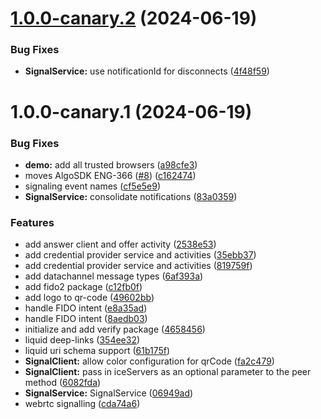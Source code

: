# [1.0.0-canary.2](https://github.com/algorandfoundation/liquid-auth-android/compare/v1.0.0-canary.1...v1.0.0-canary.2) (2024-06-19)


### Bug Fixes

* **SignalService:** use notificationId for disconnects ([4f48f59](https://github.com/algorandfoundation/liquid-auth-android/commit/4f48f59fa5dc09d317b397f93029cf7c48c0f98c))

# 1.0.0-canary.1 (2024-06-19)


### Bug Fixes

* **demo:** add all trusted browsers ([a98cfe3](https://github.com/algorandfoundation/liquid-auth-android/commit/a98cfe308b52fec26ea172ec9d3f376c43e0cb58))
* moves AlgoSDK ENG-366 ([#8](https://github.com/algorandfoundation/liquid-auth-android/issues/8)) ([c162474](https://github.com/algorandfoundation/liquid-auth-android/commit/c1624741378c694f5ac82d295731f31f8f7f37b1))
* signaling event names ([cf5e5e9](https://github.com/algorandfoundation/liquid-auth-android/commit/cf5e5e90271d9a6385e6a0ea75cbf04faa33d015))
* **SignalService:** consolidate notifications ([83a0359](https://github.com/algorandfoundation/liquid-auth-android/commit/83a0359c9c392be36cf07dc2d640675ca09d5c1b))


### Features

* add answer client and offer activity ([2538e53](https://github.com/algorandfoundation/liquid-auth-android/commit/2538e53ed5065e4341fc1d0c074f42cc223c6c88))
* add credential provider service and activities ([35ebb37](https://github.com/algorandfoundation/liquid-auth-android/commit/35ebb37a1a3d03b155aa422631e15bb372c972d6))
* add credential provider service and activities ([819759f](https://github.com/algorandfoundation/liquid-auth-android/commit/819759f6987a907e4281736781bf24b6ee1d3eab))
* add datachannel message types ([6af393a](https://github.com/algorandfoundation/liquid-auth-android/commit/6af393a0a69dfc55c1dde2b45425c80482cb8f0f))
* add fido2 package ([c12fb0f](https://github.com/algorandfoundation/liquid-auth-android/commit/c12fb0f88fe7a2deff9aa2f712b0573119185b62))
* add logo to qr-code ([49602bb](https://github.com/algorandfoundation/liquid-auth-android/commit/49602bb57bde71e3242277b75806b8f72f2e7267))
* handle FIDO intent ([e8a35ad](https://github.com/algorandfoundation/liquid-auth-android/commit/e8a35adcabec7b2f522fea75fba9fe19e9151522))
* handle FIDO intent ([8aedb03](https://github.com/algorandfoundation/liquid-auth-android/commit/8aedb03a3c258f9d429dffbd555a9b9aaf45803b))
* initialize and add verify package ([4658456](https://github.com/algorandfoundation/liquid-auth-android/commit/4658456ac0bfbb661dc81405b263081e02376642))
* liquid deep-links ([354ee32](https://github.com/algorandfoundation/liquid-auth-android/commit/354ee321162a382d265e0031e83ea391f1e17cdf))
* liquid uri schema support ([61b175f](https://github.com/algorandfoundation/liquid-auth-android/commit/61b175f42f38327ae45d3d5fc4db1a1f516e21e2))
* **SignalClient:** allow color configuration for qrCode ([fa2c479](https://github.com/algorandfoundation/liquid-auth-android/commit/fa2c479122d0f76d74cc34cc1f2166aa06bf26fb))
* **SignalClient:** pass in iceServers as an optional parameter to the peer method ([6082fda](https://github.com/algorandfoundation/liquid-auth-android/commit/6082fda979b6ea5e76fa03bc214465ac2af1c340))
* **SignalService:** SignalService ([06949ad](https://github.com/algorandfoundation/liquid-auth-android/commit/06949adbc53b4a8344de076c34081f1ab9b9ac33))
* webrtc signalling ([cda74a6](https://github.com/algorandfoundation/liquid-auth-android/commit/cda74a69d90f0c82d2cc39cb6ea8f15f977bd660))
